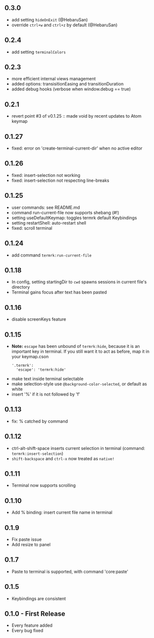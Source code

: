 ## 0.3.0
* add setting `hideOnExit` (@HebaruSan)
* override `ctrl+w` and `ctrl+z` by default (@HebaruSan)

## 0.2.4
* add setting `terminalColors`

## 0.2.3
* more efficient internal views management
* added options: transisitionEasing and transitionDuration
* added debug hooks (verbose when window.debug == true)

## 0.2.1
* revert point #3 of v0.1.25 :: made void by recent updates to Atom keymap

## 0.1.27
* fixed: error on 'create-terminal-current-dir' when no active editor

## 0.1.26
* fixed: insert-selection not working
* fixed: insert-selection not respecting line-breaks

## 0.1.25
* user commands: see README.md
* command run-current-file now supports shebang (#!)
* setting useDefaultKeymap: toggles termrk default Keybindings
* setting restartShell: auto-restart shell
* fixed: scroll terminal

## 0.1.24
* add command `termrk:run-current-file`

## 0.1.18
* In config, setting startingDir to `cwd` spawns sessions in current file's
  directory
* Terminal gains focus after text has been pasted

## 0.1.16
* disable screenKeys feature

## 0.1.15
* **Note:** `escape` has been unbound of `termrk:hide`, because
  it is an important key in terminal. If you still want it to
  act as before, map it in your keymap.cson
  ```
  '.termrk':
    'escape': 'termrk:hide'
  ```
* make text inside terminal selectable
* make selection-style use `@background-color-selected`, or default as white
* insert '%' if it is not followed by 'f'

## 0.1.13
* fix: % catched by command

## 0.1.12
* ctrl-alt-shift-space inserts current selection in terminal (command: `termrk:insert-selection`)
* `shift-backspace` and `ctrl-x` now treated as `native!`

## 0.1.11
* Terminal now supports scrolling

## 0.1.10
* Add % binding: insert current file name in terminal

## 0.1.9
* Fix paste issue
* Add resize to panel

## 0.1.7
* Paste to terminal is supported, with command 'core:paste'

## 0.1.5
* Keybindings are consistent

## 0.1.0 - First Release
* Every feature added
* Every bug fixed
